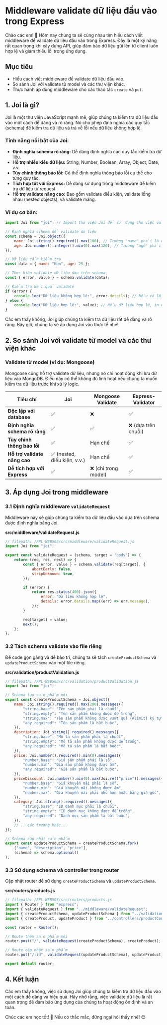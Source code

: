 # Middleware validate dữ liệu đầu vào trong Express

Chào các em! 👋 Hôm nay chúng ta sẽ cùng nhau tìm hiểu cách viết middleware để validate dữ liệu đầu vào trong Express. Đây là một kỹ năng rất quan trọng khi xây dựng API, giúp đảm bảo dữ liệu gửi lên từ client luôn hợp lệ và giảm thiểu lỗi trong ứng dụng.

## Mục tiêu

-   Hiểu cách viết middleware để validate dữ liệu đầu vào.
-   So sánh Joi với validate từ model và các thư viện khác.
-   Thực hành áp dụng middleware cho các thao tác `create` và `put`.

## 1. Joi là gì?

Joi là một thư viện JavaScript mạnh mẽ, giúp chúng ta kiểm tra dữ liệu đầu vào một cách dễ dàng và rõ ràng. Nó cho phép định nghĩa các quy tắc (schema) để kiểm tra dữ liệu và trả về lỗi nếu dữ liệu không hợp lệ.

### Tính năng nổi bật của Joi:

-   **Định nghĩa schema rõ ràng:** Dễ dàng định nghĩa các quy tắc kiểm tra dữ liệu.
-   **Hỗ trợ nhiều kiểu dữ liệu:** String, Number, Boolean, Array, Object, Date, v.v.
-   **Tùy chỉnh thông báo lỗi:** Có thể định nghĩa thông báo lỗi cụ thể cho từng quy tắc.
-   **Tích hợp tốt với Express:** Dễ dàng sử dụng trong middleware để kiểm tra dữ liệu từ request.
-   **Hỗ trợ validate nâng cao:** Bao gồm validate điều kiện, validate lồng nhau (nested objects), và validate mảng.

### Ví dụ cơ bản:

```javascript
import Joi from "joi"; // Import thư viện Joi để sử dụng cho việc validate

// Định nghĩa schema để validate dữ liệu
const schema = Joi.object({
    name: Joi.string().required().max(100), // Trường "name" phải là chuỗi, bắt buộc và tối đa 100 ký tự
    age: Joi.number().integer().min(0).max(120), // Trường "age" phải là số nguyên, từ 0 đến 120
});

// Dữ liệu cần kiểm tra
const data = { name: "Ken", age: 25 };

// Thực hiện validate dữ liệu dựa trên schema
const { error, value } = schema.validate(data);

// Kiểm tra kết quả validate
if (error) {
    console.log("Dữ liệu không hợp lệ:", error.details); // Nếu có lỗi, in chi tiết lỗi ra console
} else {
    console.log("Dữ liệu hợp lệ:", value); // Nếu dữ liệu hợp lệ, in dữ liệu đã được validate
}
```

Các em thấy không, Joi giúp chúng ta kiểm tra dữ liệu rất dễ dàng và rõ ràng. Bây giờ, chúng ta sẽ áp dụng Joi vào thực tế nhé!

## 2. So sánh Joi với validate từ model và các thư viện khác

### Validate từ model (ví dụ: Mongoose)

Mongoose cũng hỗ trợ validate dữ liệu, nhưng nó chỉ hoạt động khi lưu dữ liệu vào MongoDB. Điều này có thể không đủ linh hoạt nếu chúng ta muốn kiểm tra dữ liệu trước khi xử lý logic.

| Tiêu chí                      | Joi                          | Mongoose Validate    | Express-Validator   |
| ----------------------------- | ---------------------------- | -------------------- | ------------------- |
| **Độc lập với database**      | ✅                           | ❌                   | ✅                  |
| **Định nghĩa schema rõ ràng** | ✅                           | ✅                   | ❌ (dựa trên chuỗi) |
| **Tùy chỉnh thông báo lỗi**   | ✅                           | Hạn chế              | ✅                  |
| **Hỗ trợ validate nâng cao**  | ✅ (nested, điều kiện, v.v.) | Hạn chế              | ✅                  |
| **Dễ tích hợp với Express**   | ✅                           | ❌ (chỉ trong model) | ✅                  |

## 3. Áp dụng Joi trong middleware

### 3.1 Định nghĩa middleware `validateRequest`

Middleware này sẽ giúp chúng ta kiểm tra dữ liệu đầu vào dựa trên schema được định nghĩa bằng Joi.

**src/middleware/validateRequest.js**

```javascript
// filepath: /FPL-WEB503/src/middleware/validateRequest.js
import Joi from "joi";

export const validateRequest = (schema, target = "body") => {
    return (req, res, next) => {
        const { error, value } = schema.validate(req[target], {
            abortEarly: false,
            stripUnknown: true,
        });

        if (error) {
            return res.status(400).json({
                error: "Dữ liệu không hợp lệ",
                details: error.details.map((err) => err.message),
            });
        }

        req[target] = value;
        next();
    };
};
```

### 3.2 Tách schema validate vào file riêng

Để code gọn gàng và dễ bảo trì, chúng ta sẽ tách `createProductSchema` và `updateProductSchema` vào một file riêng.

**src/validation/productValidation.js**

```javascript
// filepath: /FPL-WEB503/src/validation/productValidation.js
import Joi from "joi";

// Schema tạo sản phẩm mới
export const createProductSchema = Joi.object({
    name: Joi.string().required().max(200).messages({
        "string.base": "Tên sản phẩm phải là chuỗi",
        "string.empty": "Tên sản phẩm không được để trống",
        "string.max": "Tên sản phẩm không được vượt quá {#limit} ký tự",
        "any.required": "Tên sản phẩm là bắt buộc",
    }),
    description: Joi.string().required().messages({
        "string.base": "Mô tả sản phẩm phải là chuỗi",
        "string.empty": "Mô tả sản phẩm không được để trống",
        "any.required": "Mô tả sản phẩm là bắt buộc",
    }),
    price: Joi.number().required().min(0).messages({
        "number.base": "Giá sản phẩm phải là số",
        "number.min": "Giá sản phẩm không được âm",
        "any.required": "Giá sản phẩm là bắt buộc",
    }),
    priceDiscount: Joi.number().min(0).max(Joi.ref("price")).messages({
        "number.base": "Giá khuyến mãi phải là số",
        "number.min": "Giá khuyến mãi không được âm",
        "number.max": "Giá khuyến mãi phải nhỏ hơn hoặc bằng giá gốc",
    }),
    category: Joi.string().required().messages({
        "string.base": "ID danh mục phải là chuỗi",
        "string.empty": "ID danh mục không được để trống",
        "any.required": "Danh mục sản phẩm là bắt buộc",
    }),
    // ...các trường khác...
});

// Schema cập nhật sản phẩm
export const updateProductSchema = createProductSchema.fork(
    ["name", "description", "price"],
    (schema) => schema.optional()
);
```

### 3.3 Sử dụng schema và controller trong router

Cập nhật router để sử dụng `createProductSchema` và `updateProductSchema`.

**src/routers/products.js**

```javascript
// filepath: /FPL-WEB503/src/routers/products.js
import { Router } from "express";
import { validateRequest } from "../middleware/validateRequest";
import { createProductSchema, updateProductSchema } from "../validation/productValidation";
import { createProduct, updateProduct } from "../controllers/productController";

const router = Router();

// Route thêm sản phẩm mới
router.post("/", validateRequest(createProductSchema), createProduct);

// Route cập nhật sản phẩm
router.put("/:id", validateRequest(updateProductSchema), updateProduct);

export default router;
```

## 4. Kết luận

Các em thấy không, việc sử dụng Joi giúp chúng ta kiểm tra dữ liệu đầu vào một cách dễ dàng và hiệu quả. Hãy nhớ rằng, việc validate dữ liệu là rất quan trọng để đảm bảo ứng dụng của chúng ta hoạt động ổn định và an toàn.

Chúc các em học tốt! 🚀 Nếu có thắc mắc, đừng ngại hỏi thầy nhé! 😊
